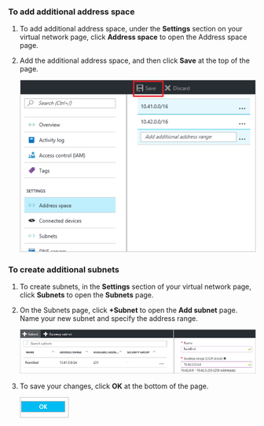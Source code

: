 ### To add additional address space

1. To add additional address space, under the **Settings** section on your virtual network page, click **Address space** to open the Address space page.
2. Add the additional address space, and then click **Save** at the top of the page.

    ![Add address space](./media/vpn-gateway-additional-address-space-include/address_space.png)

### To create additional subnets

1. To create subnets, in the **Settings** section of your virtual network page, click **Subnets** to open the **Subnets** page. 
2. On the Subnets page, click **+Subnet** to open the **Add subnet** page. Name your new subnet and specify the address range.

    ![Subnet settings](./media/vpn-gateway-additional-address-space-include/add_subnet.png)
3. To save your changes, click **OK** at the bottom of the page.

    ![Subnet settings](./media/vpn-gateway-additional-address-space-include/ok.png)

<!-- ms.date: 09/01/2017 -->